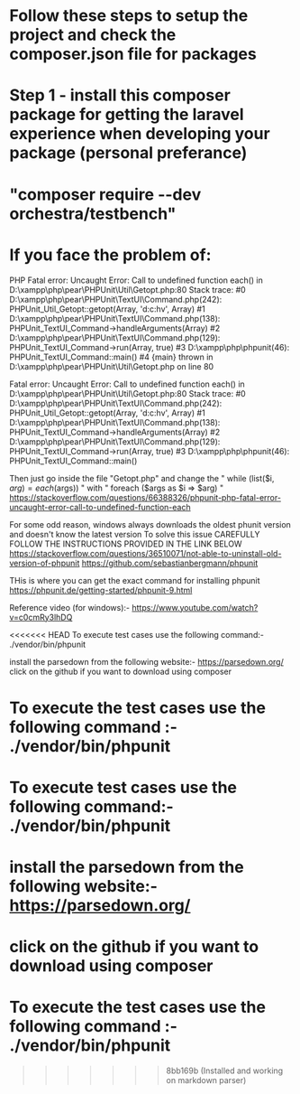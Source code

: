 # Follow these steps to setup the project and check the composer.json file for packages
# Step 1 - install this composer package for getting the laravel experience when developing your package (personal preferance)
# "composer require --dev orchestra/testbench"

# If you face the problem of:
PHP Fatal error:  Uncaught Error: Call to undefined function each() in D:\xampp\php\pear\PHPUnit\Util\Getopt.php:80
Stack trace:
#0 D:\xampp\php\pear\PHPUnit\TextUI\Command.php(242): PHPUnit_Util_Getopt::getopt(Array, 'd:c:hv', Array)
#1 D:\xampp\php\pear\PHPUnit\TextUI\Command.php(138): PHPUnit_TextUI_Command->handleArguments(Array)
#2 D:\xampp\php\pear\PHPUnit\TextUI\Command.php(129): PHPUnit_TextUI_Command->run(Array, true)
#3 D:\xampp\php\phpunit(46): PHPUnit_TextUI_Command::main()
#4 {main}
  thrown in D:\xampp\php\pear\PHPUnit\Util\Getopt.php on line 80

Fatal error: Uncaught Error: Call to undefined function each() in D:\xampp\php\pear\PHPUnit\Util\Getopt.php:80
Stack trace:
#0 D:\xampp\php\pear\PHPUnit\TextUI\Command.php(242): PHPUnit_Util_Getopt::getopt(Array, 'd:c:hv', Array)
#1 D:\xampp\php\pear\PHPUnit\TextUI\Command.php(138): PHPUnit_TextUI_Command->handleArguments(Array)
#2 D:\xampp\php\pear\PHPUnit\TextUI\Command.php(129): PHPUnit_TextUI_Command->run(Array, true)
#3 D:\xampp\php\phpunit(46): PHPUnit_TextUI_Command::main()

Then just go inside the file "Getopt.php" and change the " while (list($i, $arg) = each($args)) " with " foreach ($args as $i => $arg) "
https://stackoverflow.com/questions/66388326/phpunit-php-fatal-error-uncaught-error-call-to-undefined-function-each  


For some odd reason, windows always downloads the oldest phunit version and doesn't know the latest version
To solve this issue CAREFULLY FOLLOW THE INSTRUCTIONS PROVIDED IN THE LINK BELOW
https://stackoverflow.com/questions/36510071/not-able-to-uninstall-old-version-of-phpunit
https://github.com/sebastianbergmann/phpunit


THis is where you can get the exact command for installing phpunit
https://phpunit.de/getting-started/phpunit-9.html

Reference video (for windows):- https://www.youtube.com/watch?v=c0cmRy3lhDQ 

<<<<<<< HEAD
To execute test cases use the following command:- ./vendor/bin/phpunit

install the parsedown from the following website:- https://parsedown.org/
click on the github if you want to download using composer

To execute the test cases use the following command :- ./vendor/bin/phpunit
=======
# To execute test cases use the following command:- ./vendor/bin/phpunit

# install the parsedown from the following website:- https://parsedown.org/
# click on the github if you want to download using composer

# To execute the test cases use the following command :- ./vendor/bin/phpunit
>>>>>>> 8bb169b (Installed and working on markdown parser)
